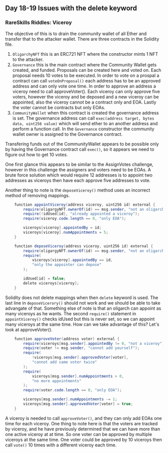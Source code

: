 
## Day 18-19 Issues with the delete keyword

### RareSkills Riddles: Viceroy

The objective of this is to drain the community wallet of all Ether and transfer that to the attacker wallet.  There are three contracts in the Solidity file.  

1. ```OligarchyNFT``` this is an ERC721 NFT where the constructor mints 1 NFT to the attacker. 
2. ```Governance``` this is the main contract where the Community Wallet gets created, and funded.  Proposals can be created here and voted on.  Each proposal needs 10 votes to be executed.  In order to vote on a prospal a contract can call ```voteOnProposal()``` each address has to be an approved address and can only vote one time.  In order to approve an address a viceroy need to call approveVoter().  Each viceroy can only approve five voters, however the viceroy and be deposed and a new viceroy can be appointed, also the viceroy cannot be a contract only and EOA.  Lastly the voter cannot be contracts but only EOAs.  
3. ```CommunityWallet``` when this contract is created the governance address is set.  The governance address can call ```exec(address target, bytes data, uint256 value)``` which will send ether to an another address and perform a function call.   In the ```Governance``` constructor the community wallet owner is assigned to the Governance contract.  

Transfering funds out of the CommunityWallet appears to be possible only by having the Governance contract call ```exec()```, so it appears we need to figure out how to get 10 votes.  

One first glance this appears to be similar to the AssignVotes challenge, however in this challenge the assigners and voters need to be EOAs.  A brute force solution which would require 12 addresses is to appoint two addresses as viceroys then have each approve five addresses to vote.  

Another thing to note is the ```deposeViceroy()``` method uses an incorrect method of removing mappings.   

```Java
    function appointViceroy(address viceroy, uint256 id) external {
        require(oligargyNFT.ownerOf(id) == msg.sender, "not an oligarch");
        require(!idUsed[id], "already appointed a viceroy");
        require(viceroy.code.length == 0, "only EOA");

        viceroys[viceroy].appointedBy = id;
        viceroys[viceroy].numAppointments = 5;
    }

    function deposeViceroy(address viceroy, uint256 id) external {
        require(oligargyNFT.ownerOf(id) == msg.sender, "not an oligarch");
        require(
            viceroys[viceroy].appointedBy == id,
            "only the appointer can depose"
        );

        idUsed[id] = false;
        delete viceroys[viceroy];
    }
```

Solidity does not delete mappings when then ```delete``` keyword is used.  The last line in ```deposeVicerory()``` should not work and we should be able to take advangate of that.  Something else of note is that an oligarch can appoint as many viceroys as he wants.  The second ```require()``` statement in ```appointViceroy()``` checks idUsed but this is never set, so we can appoint many viceroys at the same time.  How can we take advantage of this?  Let's look at approveVoter().  

```Java
    function approveVoter(address voter) external {
        require(viceroys[msg.sender].appointedBy != 0, "not a viceroy");
        require(voter != msg.sender, "cannot add yourself");
        require(
            !viceroys[msg.sender].approvedVoter[voter],
            "cannot add same voter twice"
        );
        require(
            viceroys[msg.sender].numAppointments > 0,
            "no more appointments"
        );
        require(voter.code.length == 0, "only EOA");

        viceroys[msg.sender].numAppointments -= 1;
        viceroys[msg.sender].approvedVoter[voter] = true;
    }
```

A viceroy is needed to call ```approveVoter()```, and they can only add EOAs one time for each viceroy.  One thing to note here is that the voters are tracked by viceroy, and he have previously determined that we can have more than one active viceroy at at time.  So one voter can be approved by multiple viceroys at the same time.  One voter could be approved by 10 viceroys then call ```vote()``` 10 times with a different viceroy each time.  